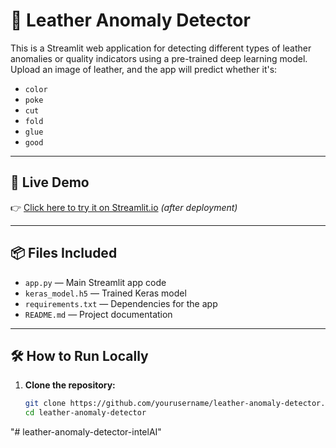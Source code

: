 # 🧪 Leather Anomaly Detector

This is a Streamlit web application for detecting different types of leather anomalies or quality indicators using a pre-trained deep learning model. Upload an image of leather, and the app will predict whether it's:

- `color`
- `poke`
- `cut`
- `fold`
- `glue`
- `good`

---

## 🚀 Live Demo

👉 [Click here to try it on Streamlit.io](https://streamlit.io/) *(after deployment)*

---

## 📦 Files Included

- `app.py` — Main Streamlit app code
- `keras_model.h5` — Trained Keras model
- `requirements.txt` — Dependencies for the app
- `README.md` — Project documentation

---

## 🛠 How to Run Locally

1. **Clone the repository:**
   ```bash
   git clone https://github.com/yourusername/leather-anomaly-detector.git
   cd leather-anomaly-detector
"# leather-anomaly-detector-intelAI" 
